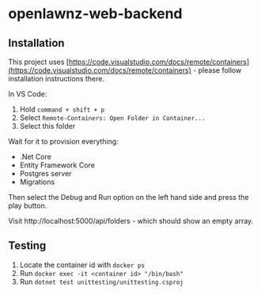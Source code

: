 # openlawnz-web-backend

## Installation

This project uses [https://code.visualstudio.com/docs/remote/containers](https://code.visualstudio.com/docs/remote/containers) - please follow installation instructions there.

In VS Code:

1. Hold `command + shift + p`
2. Select `Remote-Containers: Open Folder in Container...`
3. Select this folder

Wait for it to provision everything:

- .Net Core
- Entity Framework Core
- Postgres server
- Migrations

Then select the Debug and Run option on the left hand side and press the play button.

Visit http://localhost:5000/api/folders - which should show an empty array.

## Testing

1. Locate the container id with `docker ps`
2. Run `docker exec -it <container id> "/bin/bash"`
3. Run `dotnet test unittesting/unittesting.csproj`